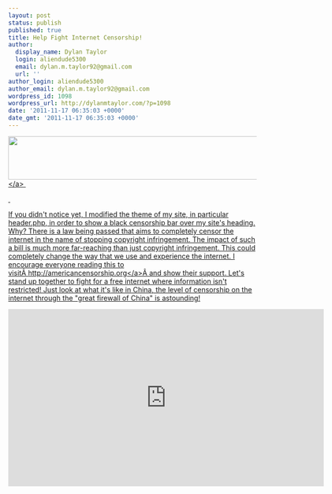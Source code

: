 ```yaml
---
layout: post
status: publish
published: true
title: Help Fight Internet Censorship!
author:
  display_name: Dylan Taylor
  login: aliendude5300
  email: dylan.m.taylor92@gmail.com
  url: ''
author_login: aliendude5300
author_email: dylan.m.taylor92@gmail.com
wordpress_id: 1098
wordpress_url: http://dylanmtaylor.com/?p=1098
date: '2011-11-17 06:35:03 +0000'
date_gmt: '2011-11-17 06:35:03 +0000'
---
```

<p><a href="http:&#47;&#47;dylanmtaylor.com&#47;2011&#47;11&#47;17&#47;help-fight-internet-censorship&#47;screenshot-17-2&#47;" rel="attachment wp-att-1099"><img class="alignleft size-full wp-image-1099" title="Screenshot-17" src="http:&#47;&#47;dylanmtaylor.com&#47;wp-content&#47;uploads&#47;2011&#47;11&#47;Screenshot-17.png" alt="" width="610" height="88" &#47;><&#47;a>&nbsp;</p>
<p>&nbsp;</p>
<p>If you didn't notice yet, I modified the theme of my site, in particular header.php, in order to show a black censorship bar over my site's heading. Why? There is a law being passed that aims to completely censor the internet in the name of stopping copyright infringement. The impact of such a bill is much more far-reaching than just copyright infringement. This could completely change the way that we use and experience the internet. I encourage everyone reading this to visit&Acirc;&nbsp;<a href="http:&#47;&#47;americancensorship.org&#47;">http:&#47;&#47;americancensorship.org<&#47;a>&Acirc;&nbsp;and show their support. Let's stand up together to fight for a free internet where information isn't restricted! Just look at what it's like in China, the level of censorship on the internet through the "great firewall of China" is astounding!</p>
<p><iframe src="http:&#47;&#47;player.vimeo.com&#47;video&#47;31100268?title=0&byline=0&portrait=0" width="640" height="360" frameborder="0" webkitAllowFullScreen allowFullScreen><&#47;iframe></p>
